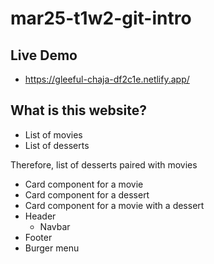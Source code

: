 # mar25-t1w2-git-intro

## Live Demo
  
- https://gleeful-chaja-df2c1e.netlify.app/

## What is this website?

- List of movies 
- List of desserts

Therefore, list of desserts paired with movies 

- Card component for a movie 
- Card component for a dessert
- Card component for a movie with a dessert 
- Header 
	- Navbar
- Footer 
- Burger menu

